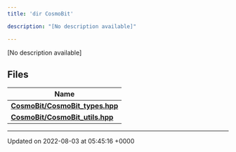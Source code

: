 ```yaml
---
title: 'dir CosmoBit'

description: "[No description available]"

---
```







[No description available]

## Files

| Name           |
| -------------- |
| **[CosmoBit/CosmoBit_types.hpp](/documentation/code/colliderbit/files/cosmobit__types_8hpp/#file-cosmobit-types.hpp)**  |
| **[CosmoBit/CosmoBit_utils.hpp](/documentation/code/colliderbit/files/cosmobit__utils_8hpp/#file-cosmobit-utils.hpp)**  |






-------------------------------

Updated on 2022-08-03 at 05:45:16 +0000
